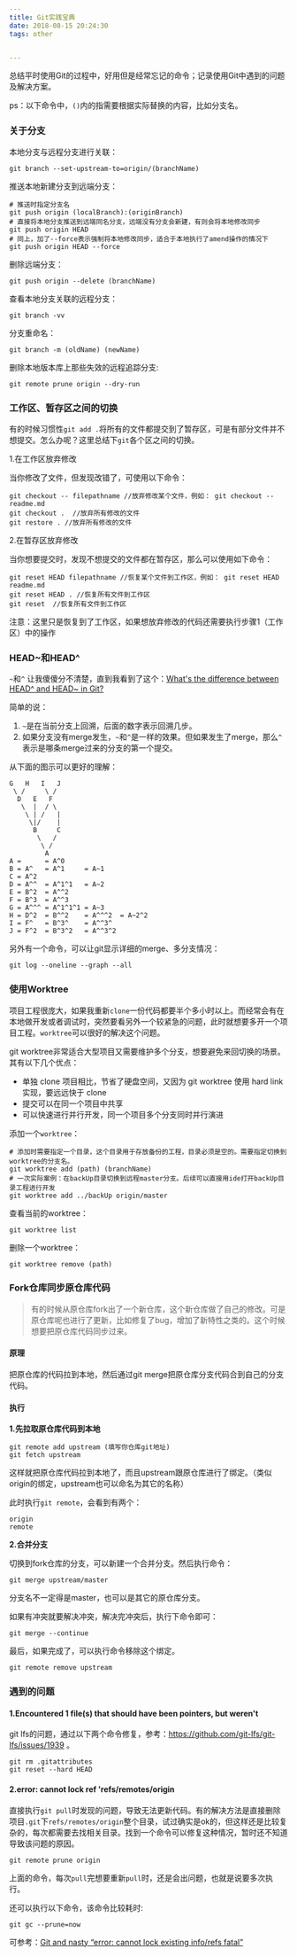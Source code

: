 ```yaml
---
title: Git实践宝典
date: 2018-08-15 20:24:30
tags: other


---
```


总结平时使用Git的过程中，好用但是经常忘记的命令；记录使用Git中遇到的问题及解决方案。

<!--more-->

ps：以下命令中，`()`内的指需要根据实际替换的内容，比如分支名。

### 关于分支

本地分支与远程分支进行关联：

```shell
git branch --set-upstream-to=origin/(branchName)
```

推送本地新建分支到远端分支：

```shell
# 推送时指定分支名
git push origin (localBranch):(originBranch)
# 直接将本地分支推送到远端同名分支，远端没有分支会新建，有则会将本地修改同步
git push origin HEAD
# 同上，加了--force表示强制将本地修改同步，适合于本地执行了amend操作的情况下
git push origin HEAD --force
```

删除远端分支：

```shell
git push origin --delete (branchName)
```

查看本地分支关联的远程分支：

```shell
git branch -vv
```

分支重命名：

```shell
git branch -m (oldName) (newName)
```

删除本地版本库上那些失效的远程追踪分支:

```shell
git remote prune origin --dry-run
```

### 工作区、暂存区之间的切换

有的时候习惯性``git add .``将所有的文件都提交到了暂存区，可是有部分文件并不想提交。怎么办呢？这里总结下`git`各个区之间的切换。

1.在工作区放弃修改

当你修改了文件，但发现改错了，可使用以下命令：

```shell
git checkout -- filepathname //放弃修改某个文件，例如： git checkout -- readme.md
git checkout .  //放弃所有修改的文件
git restore . //放弃所有修改的文件
```

2.在暂存区放弃修改

当你想要提交时，发现不想提交的文件都在暂存区，那么可以使用如下命令：

```shell
git reset HEAD filepathname //恢复某个文件到工作区，例如： git reset HEAD readme.md
git reset HEAD . //恢复所有文件到工作区
git reset  //恢复所有文件到工作区
```

注意：这里只是恢复到了工作区，如果想放弃修改的代码还需要执行步骤1（工作区）中的操作

### HEAD~和HEAD^

`~`和`^` 让我傻傻分不清楚，直到我看到了这个：[What's the difference between HEAD^ and HEAD~ in Git?](https://stackoverflow.com/questions/2221658/whats-the-difference-between-head-and-head-in-git)

简单的说：

1. `~`是在当前分支上回溯，后面的数字表示回溯几步。
2. 如果分支没有merge发生，`~`和`^`是一样的效果。但如果发生了merge，那么`^`表示是哪条merge过来的分支的第一个提交。

从下面的图示可以更好的理解：

```
G   H   I   J
 \ /     \ /
  D   E   F
   \  |  / \
    \ | /   |
     \|/    |
      B     C
       \   /
        \ /
         A
A =      = A^0
B = A^   = A^1     = A~1
C = A^2
D = A^^  = A^1^1   = A~2
E = B^2  = A^^2
F = B^3  = A^^3
G = A^^^ = A^1^1^1 = A~3
H = D^2  = B^^2    = A^^^2  = A~2^2
I = F^   = B^3^    = A^^3^
J = F^2  = B^3^2   = A^^3^2
```

另外有一个命令，可以让git显示详细的merge、多分支情况：

```shell
git log --oneline --graph --all
```

### 使用Worktree

项目工程很庞大，如果我重新`clone`一份代码都要半个多小时以上。而经常会有在本地做开发或者调试时，突然要看另外一个较紧急的问题，此时就想要多开一个项目工程。`worktree`可以很好的解决这个问题。

git worktree非常适合大型项目又需要维护多个分支，想要避免来回切换的场景。其有以下几个优点：

- 单独 clone 项目相比，节省了硬盘空间，又因为 git worktree 使用 hard link 实现，要远远快于 clone
- 提交可以在同一个项目中共享
- 可以快速进行并行开发，同一个项目多个分支同时并行演进

添加一个`worktree`：

```shell
# 添加时需要指定一个目录，这个目录用于存放备份的工程，目录必须是空的。需要指定切换到worktree的分支名。
git worktree add (path) (branchName)
# 一次实际案例：在backUp目录切换到远程master分支。后续可以直接用ide打开backUp目录工程进行开发
git worktree add ../backUp origin/master
```

查看当前的worktree：

```shell
git worktree list
```

删除一个worktree：

```shell
git worktree remove (path)
```

### Fork仓库同步原仓库代码

> 有的时候从原仓库fork出了一个新仓库，这个新仓库做了自己的修改。可是原仓库呢也进行了更新，比如修复了bug，增加了新特性之类的。这个时候想要把原仓库代码同步过来。

#### 原理

把原仓库的代码拉到本地，然后通过git merge把原仓库分支代码合到自己的分支代码。

#### 执行

**1.先拉取原仓库代码到本地**

```shell
git remote add upstream (填写你仓库git地址)
git fetch upstream
```

这样就把原仓库代码拉到本地了，而且upstream跟原仓库进行了绑定。（类似origin的绑定，upstream也可以命名为其它的名称）

此时执行`git remote`，会看到有两个：

```
origin
remote
```

**2.合并分支**

切换到fork仓库的分支，可以新建一个合并分支。然后执行命令：

```shell
git merge upstream/master
```

分支名不一定得是master，也可以是其它的原仓库分支。

如果有冲突就要解决冲突，解决完冲突后，执行下命令即可：

```shell
git merge --continue
```

最后，如果完成了，可以执行命令移除这个绑定。

```shell
git remote remove upstream
```

### 遇到的问题

#### 1.Encountered 1 file(s) that should have been pointers, but weren't

git lfs的问题，通过以下两个命令修复，参考：https://github.com/git-lfs/git-lfs/issues/1939 。

```shell
git rm .gitattributes
git reset --hard HEAD
```

#### 2.error: cannot lock ref 'refs/remotes/origin

直接执行`git pull`时发现的问题，导致无法更新代码。有的解决方法是直接删除项目`.git`下`refs/remotes/origin`整个目录，试过确实是ok的，但这样还是比较复杂的，每次都需要去找相关目录。找到一个命令可以修复这种情况，暂时还不知道导致该问题的原因。

```shell
git remote prune origin
```

上面的命令，每次`pull`完想要重新`pull`时，还是会出问题，也就是说要多次执行。

还可以执行以下命令，该命令比较耗时:

```shell
git gc --prune=now
```

可参考：[Git and nasty “error: cannot lock existing info/refs fatal”](https://stackoverflow.com/questions/6656619/git-and-nasty-error-cannot-lock-existing-info-refs-fatal)
